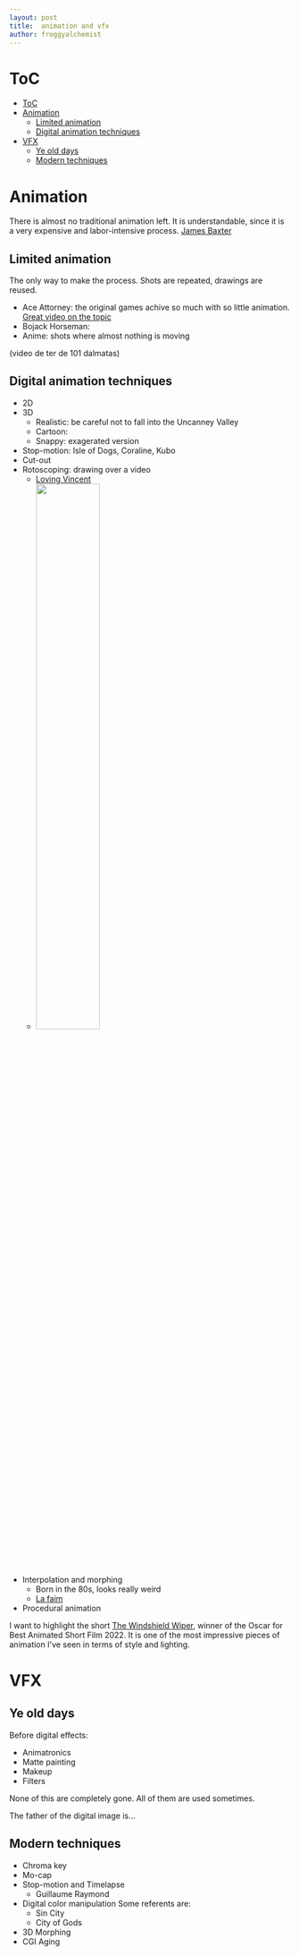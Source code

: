 ```yaml
---
layout: post
title:  animation and vfx
author: froggyalchemist
---
```

# ToC
- [ToC](#toc)
- [Animation](#animation)
  - [Limited animation](#limited-animation)
  - [Digital animation techniques](#digital-animation-techniques)
- [VFX](#vfx)
  - [Ye old days](#ye-old-days)
  - [Modern techniques](#modern-techniques)


# Animation

There is almost no traditional animation left. It is understandable, since it is a very expensive and labor-intensive process. [James Baxter](https://www.youtube.com/@jamesbaxter1236)

## Limited animation

The only way to make the process. Shots are repeated, drawings are reused.

- Ace Attorney: the original games achive so much with so little animation. [Great video on the topic](https://www.youtube.com/watch?v=zV8sjRTiWC8&pp=ygUWYWNlIGF0dG9ybmV5IGFuaW1hdGlvbg%3D%3D)
- Bojack Horseman:
- Anime: shots where almost nothing is moving

(video de ter de 101 dalmatas)

## Digital animation techniques
- 2D
- 3D
  - Realistic: be careful not to fall into the Uncanney Valley
  - Cartoon:
  - Snappy: exagerated version
- Stop-motion: Isle of Dogs, Coraline, Kubo
- Cut-out
- Rotoscoping: drawing over a video
  - [Loving Vincent](https://www.youtube.com/watch?v=CGzKnyhYDQI&pp=ygUObG92aW5nIHZpbmNlbnQ%3D)
  - [<img src="https://img.youtube.com/vi/HKCJJgs1p2Q/maxresdefault.jpg" width="50%">](https://youtu.be/HKCJJgs1p2Q)
- Interpolation and morphing
  - Born in the 80s, looks really weird
  - [La faim](https://www.youtube.com/watch?v=_CvzUZXD9_c&pp=ygUHbGEgZmFpbQ%3D%3D)
- Procedural animation

I want to highlight the short [The Windshield Wiper](https://www.thewindshieldwiper.com/), winner of the Oscar for Best Animated Short Film 2022. It is one of the most impressive pieces of animation I've seen in terms of style and lighting.


# VFX

## Ye old days
Before digital effects:
- Animatronics
- Matte painting
- Makeup
- Filters

None of this are completely gone. All of them are used sometimes.

The father of the digital image is...

## Modern techniques
- Chroma key
- Mo-cap
- Stop-motion and Timelapse
  - Guillaume Raymond
- Digital color manipulation
  Some referents are:
  - Sin City
  - City of Gods
- 3D Morphing
- CGI Aging
